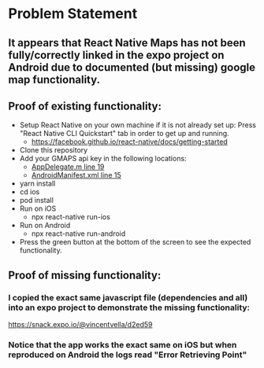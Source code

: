 # Problem Statement

## It appears that React Native Maps has not been fully/correctly linked in the expo project on Android due to documented (but missing) google map functionality.

## Proof of existing functionality:
- Setup React Native on your own machine if it is not already set up:
Press "React Native CLI Quickstart" tab in order to get up and running.
  - https://facebook.github.io/react-native/docs/getting-started
- Clone this repository
- Add your GMAPS api key in the following locations:
  - [AppDelegate.m line 19](ios/MapDemo/AppDelegate.m)
  - [AndroidManifest.xml line 15](android/app/src/main/AndroidManifest.xml)
- yarn install
- cd ios
- pod install
- Run on iOS
  - npx react-native run-ios
- Run on Android
  - npx react-native run-android
- Press the green button at the bottom of the screen to see the expected functionality.

## Proof of missing functionality:
### I copied the exact same javascript file (dependencies and all) into an expo project to demonstrate the missing functionality:

https://snack.expo.io/@vincentvella/d2ed59

### Notice that the app  works the exact same on iOS but when reproduced on Android the logs read "Error Retrieving Point"